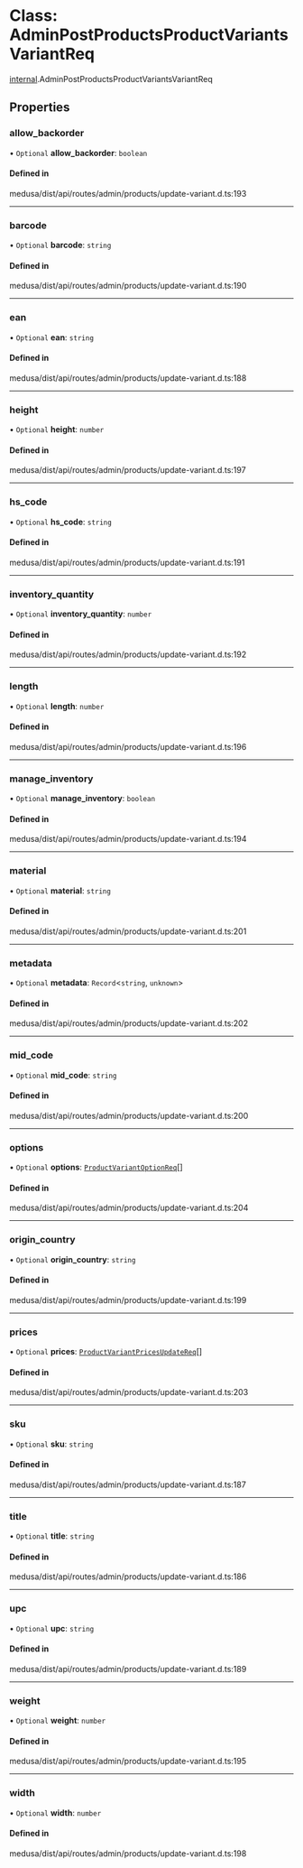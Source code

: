 # Class: AdminPostProductsProductVariantsVariantReq

[internal](../modules/internal-20.md).AdminPostProductsProductVariantsVariantReq

## Properties

### allow\_backorder

• `Optional` **allow\_backorder**: `boolean`

#### Defined in

medusa/dist/api/routes/admin/products/update-variant.d.ts:193

___

### barcode

• `Optional` **barcode**: `string`

#### Defined in

medusa/dist/api/routes/admin/products/update-variant.d.ts:190

___

### ean

• `Optional` **ean**: `string`

#### Defined in

medusa/dist/api/routes/admin/products/update-variant.d.ts:188

___

### height

• `Optional` **height**: `number`

#### Defined in

medusa/dist/api/routes/admin/products/update-variant.d.ts:197

___

### hs\_code

• `Optional` **hs\_code**: `string`

#### Defined in

medusa/dist/api/routes/admin/products/update-variant.d.ts:191

___

### inventory\_quantity

• `Optional` **inventory\_quantity**: `number`

#### Defined in

medusa/dist/api/routes/admin/products/update-variant.d.ts:192

___

### length

• `Optional` **length**: `number`

#### Defined in

medusa/dist/api/routes/admin/products/update-variant.d.ts:196

___

### manage\_inventory

• `Optional` **manage\_inventory**: `boolean`

#### Defined in

medusa/dist/api/routes/admin/products/update-variant.d.ts:194

___

### material

• `Optional` **material**: `string`

#### Defined in

medusa/dist/api/routes/admin/products/update-variant.d.ts:201

___

### metadata

• `Optional` **metadata**: `Record`<`string`, `unknown`\>

#### Defined in

medusa/dist/api/routes/admin/products/update-variant.d.ts:202

___

### mid\_code

• `Optional` **mid\_code**: `string`

#### Defined in

medusa/dist/api/routes/admin/products/update-variant.d.ts:200

___

### options

• `Optional` **options**: [`ProductVariantOptionReq`](internal-20.ProductVariantOptionReq-1.md)[]

#### Defined in

medusa/dist/api/routes/admin/products/update-variant.d.ts:204

___

### origin\_country

• `Optional` **origin\_country**: `string`

#### Defined in

medusa/dist/api/routes/admin/products/update-variant.d.ts:199

___

### prices

• `Optional` **prices**: [`ProductVariantPricesUpdateReq`](internal-20.ProductVariantPricesUpdateReq.md)[]

#### Defined in

medusa/dist/api/routes/admin/products/update-variant.d.ts:203

___

### sku

• `Optional` **sku**: `string`

#### Defined in

medusa/dist/api/routes/admin/products/update-variant.d.ts:187

___

### title

• `Optional` **title**: `string`

#### Defined in

medusa/dist/api/routes/admin/products/update-variant.d.ts:186

___

### upc

• `Optional` **upc**: `string`

#### Defined in

medusa/dist/api/routes/admin/products/update-variant.d.ts:189

___

### weight

• `Optional` **weight**: `number`

#### Defined in

medusa/dist/api/routes/admin/products/update-variant.d.ts:195

___

### width

• `Optional` **width**: `number`

#### Defined in

medusa/dist/api/routes/admin/products/update-variant.d.ts:198
